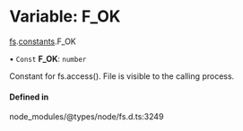 # Variable: F\_OK

[fs](../modules/fs.md).[constants](../modules/fs.constants.md).F_OK

• `Const` **F\_OK**: `number`

Constant for fs.access(). File is visible to the calling process.

#### Defined in

node_modules/@types/node/fs.d.ts:3249
